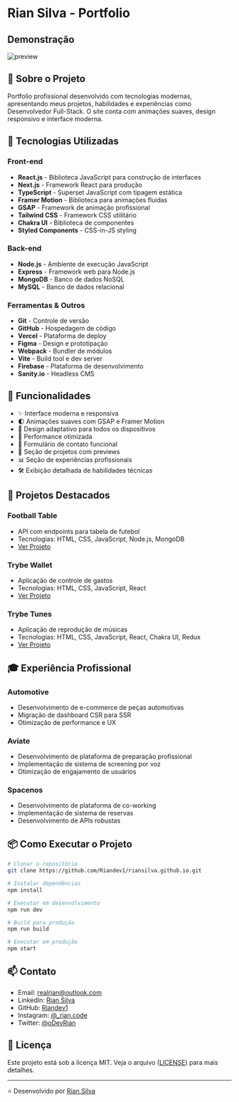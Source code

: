 
# Rian Silva - Portfolio

## Demonstração

![preview](https://github.com/user-attachments/assets/6700e5cb-5821-48a6-a9eb-88691e877696)



## 🌟 Sobre o Projeto

Portfolio profissional desenvolvido com tecnologias modernas, apresentando meus projetos, habilidades e experiências como Desenvolvedor Full-Stack. O site conta com animações suaves, design responsivo e interface moderna.

## 🚀 Tecnologias Utilizadas

### Front-end
- **React.js** - Biblioteca JavaScript para construção de interfaces
- **Next.js** - Framework React para produção
- **TypeScript** - Superset JavaScript com tipagem estática
- **Framer Motion** - Biblioteca para animações fluidas
- **GSAP** - Framework de animação profissional
- **Tailwind CSS** - Framework CSS utilitário
- **Chakra UI** - Biblioteca de componentes
- **Styled Components** - CSS-in-JS styling

### Back-end
- **Node.js** - Ambiente de execução JavaScript
- **Express** - Framework web para Node.js
- **MongoDB** - Banco de dados NoSQL
- **MySQL** - Banco de dados relacional

### Ferramentas & Outros
- **Git** - Controle de versão
- **GitHub** - Hospedagem de código
- **Vercel** - Plataforma de deploy
- **Figma** - Design e prototipação
- **Webpack** - Bundler de módulos
- **Vite** - Build tool e dev server
- **Firebase** - Plataforma de desenvolvimento
- **Sanity.io** - Headless CMS

## 🎯 Funcionalidades

- ✨ Interface moderna e responsiva
- 🌓 Animações suaves com GSAP e Framer Motion
- 📱 Design adaptativo para todos os dispositivos
- 🚀 Performance otimizada
- 📧 Formulário de contato funcional
- 🎨 Seção de projetos com previews
- 📊 Seção de experiências profissionais
- 🛠️ Exibição detalhada de habilidades técnicas

## 💼 Projetos Destacados

### Football Table
- API com endpoints para tabela de futebol
- Tecnologias: HTML, CSS, JavaScript, Node.js, MongoDB
- [Ver Projeto](https://github.com/Riandev1/tfc-project)

### Trybe Wallet
- Aplicação de controle de gastos
- Tecnologias: HTML, CSS, JavaScript, React
- [Ver Projeto](https://github.com/Riandev1/Trybe-Wallet)

### Trybe Tunes
- Aplicação de reprodução de músicas
- Tecnologias: HTML, CSS, JavaScript, React, Chakra UI, Redux
- [Ver Projeto](https://github.com/Riandev1/project-tunes)

## 🎓 Experiência Profissional

### Automotive
- Desenvolvimento de e-commerce de peças automotivas
- Migração de dashboard CSR para SSR
- Otimização de performance e UX

### Aviate
- Desenvolvimento de plataforma de preparação profissional
- Implementação de sistema de screening por voz
- Otimização de engajamento de usuários

### Spacenos
- Desenvolvimento de plataforma de co-working
- Implementação de sistema de reservas
- Desenvolvimento de APIs robustas

## 📦 Como Executar o Projeto

```bash
# Clonar o repositório
git clone https://github.com/Riandev1/riansilva.github.io.git

# Instalar dependências
npm install

# Executar em desenvolvimento
npm run dev

# Build para produção
npm run build

# Executar em produção
npm start
```

## 📫 Contato

- Email: realrian@outlook.com
- LinkedIn: [Rian Silva](https://www.linkedin.com/in/rian-dev/)
- GitHub: [Riandev1](https://github.com/Riandev1)
- Instagram: [@_rian.code](https://www.instagram.com/_rian.code/)
- Twitter: [@oDevRian](https://x.com/oDevRian)

## 📄 Licença

Este projeto está sob a licença MIT. Veja o arquivo ([LICENSE](https://mit-license.org/)) para mais detalhes.

---

⭐ Desenvolvido por [Rian Silva](https://github.com/Riandev1)
